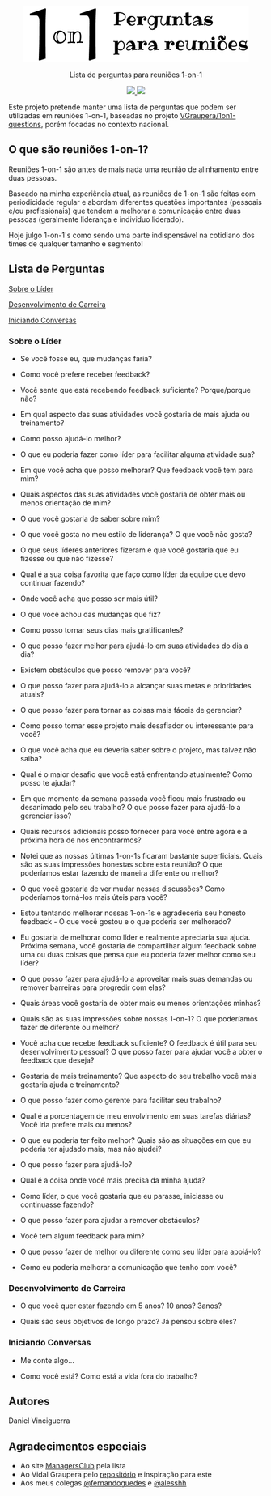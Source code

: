
<p align="center">
  <img src="./1on1-meeting-questions-logo.png">
  <p align="center">Lista de perguntas para reuniões 1-on-1</p>

  <p align="center">
    <a href="#">
      <img src="https://img.shields.io/badge/made%20with-%E2%9D%A4-blue">
    </a>
    <a href="https://github.com/dvinciguerra/1on1-questions/blob/master/LICENSE">
      <img src="https://img.shields.io/badge/license-MIT-blue.svg">
    </a>
  </p>
</p>

Este projeto pretende manter uma lista de perguntas que podem ser utilizadas em reuniões 1-on-1, baseadas no projeto [VGraupera/1on1-questions](https://github.com/VGraupera/1on1-questions), porém focadas no contexto nacional.

## O que são reuniões 1-on-1?

Reuniões 1-on-1 são antes de mais nada uma reunião de alinhamento entre duas pessoas.

Baseado na minha experiência atual, as reuniões de 1-on-1 são feitas com periodicidade regular e abordam diferentes questões importantes (pessoais e/ou profissionais) que tendem a melhorar a comunicação entre duas pessoas (geralmente liderança e individuo liderado).

Hoje julgo 1-on-1's como sendo uma parte indispensável na cotidiano dos times de qualquer tamanho e segmento!

## Lista de Perguntas


[Sobre o Líder](#sobre-o-líder)

[Desenvolvimento de Carreira](#desenvolvimento-de-carreira)

[Iniciando Conversas](#iniciando-conversas)



### Sobre o Líder

  
* Se você fosse eu, que mudanças faria?
  
* Como você prefere receber feedback?
  
* Você sente que está recebendo feedback suficiente? Porque/porque não?
  
* Em qual aspecto das suas atividades você gostaria de mais ajuda ou treinamento?
  
* Como posso ajudá-lo melhor?
  
* O que eu poderia fazer como líder para facilitar alguma atividade sua?
  
* Em que você acha que posso melhorar? Que feedback você tem para mim?
  
* Quais aspectos das suas atividades você gostaria de obter mais ou menos orientação de mim?
  
* O que você gostaria de saber sobre mim?
  
* O que você gosta no meu estilo de liderança? O que você não gosta?
  
* O que seus líderes anteriores fizeram e que você gostaria que eu fizesse ou que não fizesse?
  
* Qual é a sua coisa favorita que faço como líder da equipe que devo continuar fazendo?
  
* Onde você acha que posso ser mais útil?
  
* O que você achou das mudanças que fiz?
  
* Como posso tornar seus dias mais gratificantes?
  
* O que posso fazer melhor para ajudá-lo em suas atividades do dia a dia?
  
* Existem obstáculos que posso remover para você?
  
* O que posso fazer para ajudá-lo a alcançar suas metas e prioridades atuais?
  
* O que posso fazer para tornar as coisas mais fáceis de gerenciar?
  
* Como posso tornar esse projeto mais desafiador ou interessante para você?
  
* O que você acha que eu deveria saber sobre o projeto, mas talvez não saiba?
  
* Qual é o maior desafio que você está enfrentando atualmente? Como posso te ajudar?
  
* Em que momento da semana passada você ficou mais frustrado ou desanimado pelo seu trabalho? O que posso fazer para ajudá-lo a gerenciar isso?
  
* Quais recursos adicionais posso fornecer para você entre agora e a próxima hora de nos encontrarmos?
  
* Notei que as nossas últimas 1-on-1s ficaram bastante superficiais. Quais são as suas impressões honestas sobre esta reunião? O que poderíamos estar fazendo de maneira diferente ou melhor?
  
* O que você gostaria de ver mudar nessas discussões? Como poderíamos torná-los mais úteis para você?
  
* Estou tentando melhorar nossas 1-on-1s e agradeceria seu honesto feedback - O que você gostou e o que poderia ser melhorado?
  
* Eu gostaria de melhorar como líder e realmente apreciaria sua ajuda. Próxima semana, você gostaria de compartilhar algum feedback sobre uma ou duas coisas que pensa que eu poderia fazer melhor como seu líder?
  
* O que posso fazer para ajudá-lo a aproveitar mais suas demandas ou remover barreiras para progredir com elas?
  
* Quais áreas você gostaria de obter mais ou menos orientações minhas?
  
* Quais são as suas impressões sobre nossas 1-on-1? O que poderíamos fazer de diferente ou melhor?
  
* Você acha que recebe feedback suficiente? O feedback é útil para seu desenvolvimento pessoal? O que posso fazer para ajudar você a obter o feedback que deseja?
  
* Gostaria de mais treinamento? Que aspecto do seu trabalho você mais gostaria ajuda e treinamento?
  
* O que posso fazer como gerente para facilitar seu trabalho?
  
* Qual é a porcentagem de meu envolvimento em suas tarefas diárias? Você iria prefere mais ou menos?
  
* O que eu poderia ter feito melhor? Quais são as situações em que eu poderia ter ajudado mais, mas não ajudei?
  
* O que posso fazer para ajudá-lo?
  
* Qual é a coisa onde você mais precisa da minha ajuda?
  
* Como líder, o que você gostaria que eu parasse, iniciasse ou continuasse fazendo?
  
* O que posso fazer para ajudar a remover obstáculos?
  
* Você tem algum feedback para mim?
  
* O que posso fazer de melhor ou diferente como seu líder para apoiá-lo?
  
* Como eu poderia melhorar a comunicação que tenho com você?
  

### Desenvolvimento de Carreira

  
* O que você quer estar fazendo em 5 anos? 10 anos? 3anos?
  
* Quais são seus objetivos de longo prazo? Já pensou sobre eles?
  

### Iniciando Conversas

  
* Me conte algo...
  
* Como você está? Como está a vida fora do trabalho?
  


## Autores

Daniel Vinciguerra

## Agradecimentos especiais

* Ao site [ManagersClub](https://www.managersclub.com/mega-list-of-1-on-1-meeting-questions/) pela lista
* Ao Vidal Graupera pelo [repositório](https://github.com/VGraupera/1on1-questions) e inspiração para este
* Aos meus colegas [@fernandoguedes](https://github.com/fernandoguedes) e [@alesshh](https://github.com/alesshh)
